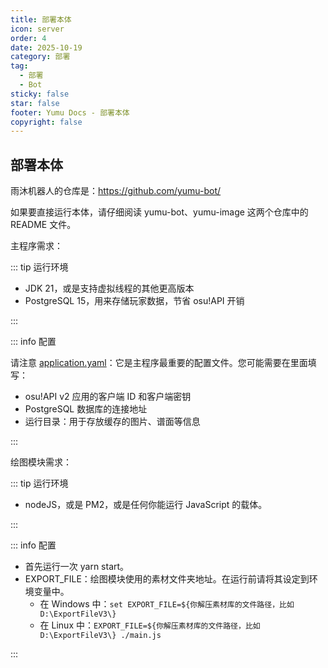 ```yaml
---
title: 部署本体
icon: server
order: 4
date: 2025-10-19
category: 部署
tag:
  - 部署
  - Bot
sticky: false
star: false
footer: Yumu Docs - 部署本体
copyright: false
---
```


## 部署本体

雨沐机器人的仓库是：https://github.com/yumu-bot/

如果要直接运行本体，请仔细阅读 yumu-bot、yumu-image 这两个仓库中的 README 文件。

主程序需求：

::: tip 运行环境

- JDK 21，或是支持虚拟线程的其他更高版本
- PostgreSQL 15，用来存储玩家数据，节省 osu!API 开销

:::

::: info 配置

请注意 [application.yaml](https://github.com/yumu-bot/yumu-bot/blob/master/src/main/resources/application.yaml)：它是主程序最重要的配置文件。您可能需要在里面填写：

- osu!API v2 应用的客户端 ID 和客户端密钥
- PostgreSQL 数据库的连接地址
- 运行目录：用于存放缓存的图片、谱面等信息

:::

绘图模块需求：

::: tip 运行环境

- nodeJS，或是 PM2，或是任何你能运行 JavaScript 的载体。

:::

::: info 配置

- 首先运行一次 yarn start。
- EXPORT_FILE：绘图模块使用的素材文件夹地址。在运行前请将其设定到环境变量中。
  - 在 Windows 中：`set EXPORT_FILE=${你解压素材库的文件路径，比如 D:\ExportFileV3\}`
  - 在 Linux 中：`EXPORT_FILE=${你解压素材库的文件路径，比如 D:\ExportFileV3\} ./main.js`


:::